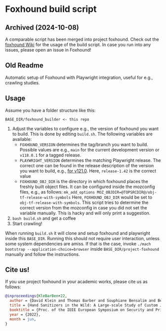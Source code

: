 # Foxhound build script

## Archived (2024-10-08)

A comparable script has been merged into project foxhound. Check out the [foxhound 
Wiki](https://github.com/SAP/project-foxhound/wiki/Building-Foxhound-(with-playwright-integration)) for the usage of the build script. In case you run into any issues, please open an issue in Foxhound!

## Old Readme

Automatic setup of Foxhound with Playwright integration, useful for e.g., crawling studies.

## Usage

Assume you have a folder structure like this:

`BASE_DIR/foxhound_builder <- this repo`

1. Adjust the variables to configure e.g., the version of foxhound you want to build. This is done 
by editing `build.sh`. The following variables are available:
    * `FOXHOUND_VERSION` determines the tag/branch you want to build. Possible values are e.g., 
      `main` for the current development version or `v118.0.1` for a tagged release.
    * `PLAYWRIGHT_VERSION` determines the matching Playwright release. The correct one can be found 
      in the release description of the version you want to build, e.g., [for 
      v121.0](https://github.com/SAP/project-foxhound/releases/tag/v121.0). Here, `release-1.42` is the correct value
    * `FOXHOUND_OBJ_DIR` is the directory in which foxhound places the freshly built object files. 
      It can be configured inside the mozconfig files, e.g., as follows:
      `mk_add_options MOZ_OBJDIR=@TOPSRCDIR@/obj-tf-release-with-symbols`
      Here, `FOXHOUND_OBJ_DIR` would be set to `obj-tf-release-with-symbols`.
      This script tries to determine the correct version from the mozconfig in case you did not set 
      the variable manually. This is hacky and will only print a suggestion.
2. `bash build.sh` and get a coffee
3. Start crawling!

When running `build.sh` it will clone and setup foxhound and playwright inside this `BASE_DIR`. 
Running this should not require user interaction, unless some system dependencies are amiss. If 
that is the case, invoke `./mach bootstrap --application-choice=browser` inside 
`BASE_DIR/project-foxhound` manually and follow the instructions.

## Cite us!

If you use project foxhound in your academic works, please cite us as follows:

```bibtex
@inproceedings{KleBarBen+22,
  author = {David Klein and Thomas Barber and Souphiane Bensalim and Ben Stock and Martin Johns},
  title = {Hand Sanitizers in the Wild: A Large-scale Study of Custom JavaScript Sanitizer Functions},
  booktitle = {Proc. of the IEEE European Symposium on Security and Privacy},
  year = {2022},
  month = jun,
}
```
